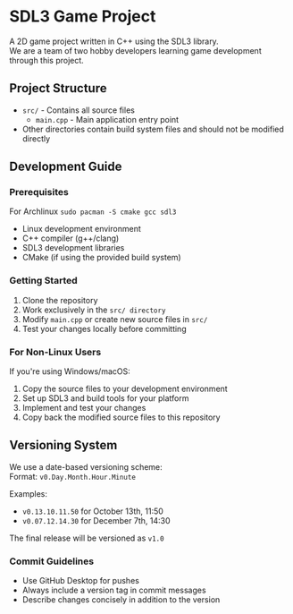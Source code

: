 # SDL3 Game Project

A 2D game project written in C++ using the SDL3 library.  
We are a team of two hobby developers learning game development through this project.

## Project Structure

- `src/` - Contains all source files
  - `main.cpp` - Main application entry point
- Other directories contain build system files and should not be modified directly

## Development Guide

### Prerequisites
For Archlinux 
`sudo pacman -S cmake gcc sdl3`
- Linux development environment
- C++ compiler (g++/clang)
- SDL3 development libraries
- CMake (if using the provided build system)

### Getting Started
1. Clone the repository
2. Work exclusively in the `src/ directory`
3. Modify `main.cpp` or create new source files in `src/`
4. Test your changes locally before committing

### For Non-Linux Users
If you're using Windows/macOS:
1. Copy the source files to your development environment
2. Set up SDL3 and build tools for your platform
3. Implement and test your changes
4. Copy back the modified source files to this repository

## Versioning System

We use a date-based versioning scheme:  
Format: `v0.Day.Month.Hour.Minute`

Examples:
- `v0.13.10.11.50` for October 13th, 11:50
- `v0.07.12.14.30` for December 7th, 14:30

The final release will be versioned as `v1.0`

### Commit Guidelines
- Use GitHub Desktop for pushes
- Always include a version tag in commit messages
- Describe changes concisely in addition to the version

